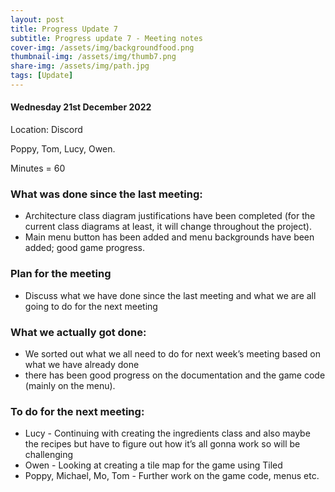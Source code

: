 ```yaml
---
layout: post
title: Progress Update 7
subtitle: Progress update 7 - Meeting notes
cover-img: /assets/img/backgroundfood.png
thumbnail-img: /assets/img/thumb7.png
share-img: /assets/img/path.jpg
tags: [Update]
---
```

<h4>Wednesday 21st December 2022</h4> 
<p>Location: Discord<br>
<p>Poppy, Tom, Lucy, Owen.<br>
<p>Minutes = 60<br>
<h3>What was done since the last meeting:</h3>
<ul>
  <li>Architecture class diagram justifications have been completed (for the current class diagrams at least, it will change throughout the project).</li>
  <li>Main menu button has been added and menu backgrounds have been added; good game progress.</li>
</ul>
<h3>Plan for the meeting</h3>
<ul>
   <li>Discuss what we have done since the last meeting and what we are all going to do for the next meeting</li>
</ul>
<h3>What we actually got done:</h3>
<ul>
  <li>We sorted out what we all need to do for next week’s meeting based on what we have already done</li> 
  <li>there has been good progress on the documentation and the game code (mainly on the menu).</li>
</ul>
<h3>To do for the next meeting:</h3>
<ul>
   <li>Lucy - Continuing with creating the ingredients class and also maybe the recipes but have to figure out how it’s all gonna work so will be challenging</li>
   <li>Owen - Looking at creating a tile map for the game using Tiled</li>
   <li>Poppy, Michael, Mo, Tom - Further work on the game code, menus etc.</li>
